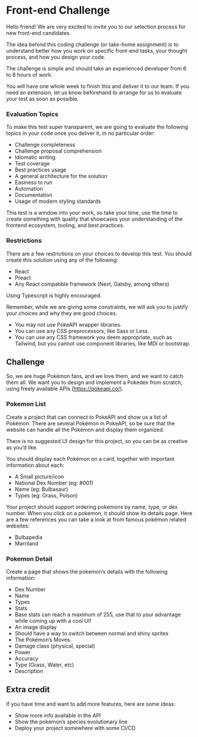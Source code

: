 # Front-end Challenge

Hello friend! We are very excited to invite you to our selection process for new front-end candidates.

The idea behind this coding challenge (or take-home assignment) is to understand better how you work on specific front-end tasks, your thought process, and how you design your code.

The challenge is simple and should take an experienced developer from 6 to 8 hours of work.

You will have one whole week to finish this and deliver it to our team. If you need an extension, let us know beforehand to arrange for us to evaluate your test as soon as possible.

### Evaluation Topics

To make this test super transparent, we are going to evaluate the following topics in your code once you deliver it, in no particular order:

- Challenge completeness
- Challenge proposal comprehension
- Idiomatic writing
- Test coverage
- Best practices usage
- A general architecture for the solution
- Easiness to run
- Automation
- Documentation
- Usage of modern styling standards

This test is a window into your work, so take your time, use the time to create something with quality that showcases your understanding of the frontend ecosystem, tooling, and best practices.

### Restrictions

There are a few restrictions on your choices to develop this test. You should create this solution using any of the following:

- React
- Preact
- Any React compatible framework (Next, Gatsby, among others)

Using Typescript is highly encouraged.

Remember, while we are giving some constraints, we will ask you to justify your choices and why they are good choices.

- You may not use PokeAPI wrapper libraries.
- You can use any CSS preprocessors, like Sass or Less.
- You can use any CSS framework you deem appropriate, such as Tailwind, but you cannot use component libraries, like MDI or bootstrap.

## Challenge

So, we are huge Pokémon fans, and we love them, and we want to catch them all. We want you to design and implement a Pokedex from scratch, using freely available APIs (https://pokeapi.co/).

### Pokemon List

Create a project that can connect to PokeAPI and show us a list of Pokémon. There are several Pokémon in PokeAPI, so be sure that the website can handle all the Pokémon and display them organized.

There is no suggested UI design for this project, so you can be as creative as you’d like.

You should display each Pokémon on a card, together with important information about each:

- A Small picture/icon
- National Dex Number (eg: #001)
- Name (eg: Bulbasaur)
- Types (eg: Grass, Poison)

Your project should support ordering pokemons by name, type, or dex number. When you click on a pokemon, it should show its details page.
Here are a few references you can take a look at from famous pokémon related websites:

- Bulbapedia
- Marriland

### Pokemon Detail

Create a page that shows the pokemon’s details with the following information:

- Dex Number
- Name
- Types
- Stats
- Base stats can reach a maximum of 255, use that to your advantage while coming up with a cool UI!
- An image display
- Should have a way to switch between normal and shiny sprites
- The Pokémon’s Moves.
- Damage class (physical, special)
- Power
- Accuracy
- Type (Grass, Water, etc)
- Description

## Extra credit

If you have time and want to add more features, here are some ideas:

- Show more info available in the API
- Show the pokémon’s species evolutionary line
- Deploy your project somewhere with some CI/CD